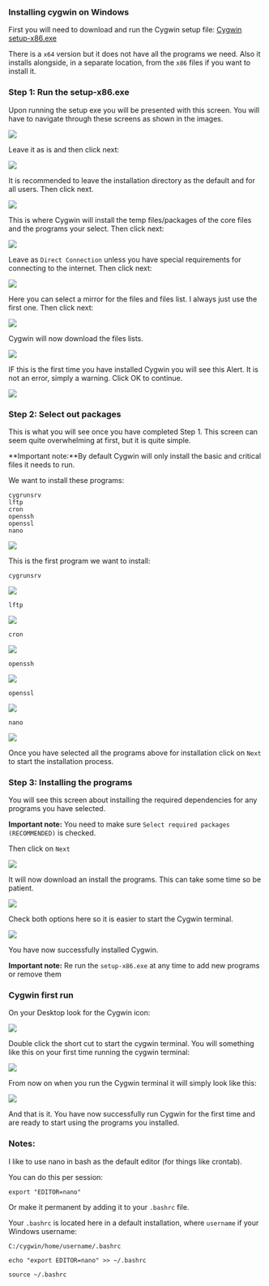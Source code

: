
### Installing cygwin on Windows

First you will need to download and run the Cygwin setup file: [Cygwin setup-x86.exe](http://cygwin.com/setup-x86.exe)

There is a `x64` version but it does not have all the programs we need. Also it installs alongside, in a separate location, from the `x86` files if you want to install it.

### Step 1: Run the setup-x86.exe

Upon running the setup exe you will be presented with this screen. You will have to navigate through these screens as shown in the images.

![](https://raw.github.com/feralhosting/feralfilehosting/master/Feral%20Wiki/Other%20software/Cygwin%20-%20Linux%20tools%20on%20Windows/1.png)

Leave it as is and then click next:

![](https://raw.github.com/feralhosting/feralfilehosting/master/Feral%20Wiki/Other%20software/Cygwin%20-%20Linux%20tools%20on%20Windows/2.png)

It is recommended to leave the installation directory as the default and for all users. Then click next.

![](https://raw.github.com/feralhosting/feralfilehosting/master/Feral%20Wiki/Other%20software/Cygwin%20-%20Linux%20tools%20on%20Windows/3.png)

This is where Cygwin will install the temp files/packages of the core files and the programs your select. Then click next:

![](https://raw.github.com/feralhosting/feralfilehosting/master/Feral%20Wiki/Other%20software/Cygwin%20-%20Linux%20tools%20on%20Windows/4.png)

Leave as `Direct Connection` unless you have special requirements for connecting to the internet. Then click next:

![](https://raw.github.com/feralhosting/feralfilehosting/master/Feral%20Wiki/Other%20software/Cygwin%20-%20Linux%20tools%20on%20Windows/5.png)

Here you can select a mirror for the files and files list. I always just use the first one. Then click next:

![](https://raw.github.com/feralhosting/feralfilehosting/master/Feral%20Wiki/Other%20software/Cygwin%20-%20Linux%20tools%20on%20Windows/6.png)

Cygwin will now download the files lists.

![](https://raw.github.com/feralhosting/feralfilehosting/master/Feral%20Wiki/Other%20software/Cygwin%20-%20Linux%20tools%20on%20Windows/7.png)

IF this is the first time you have installed Cygwin you will see this Alert. It is not an error, simply a warning. Click OK to continue.

![](https://raw.github.com/feralhosting/feralfilehosting/master/Feral%20Wiki/Other%20software/Cygwin%20-%20Linux%20tools%20on%20Windows/alert.png)

### Step 2: Select out packages

This is what you will see once you have completed Step 1. This screen can seem quite overwhelming at first, but it is quite simple.

**Important note:**By default Cygwin will only install the basic and critical files it needs to run. 

We want to install these programs:

~~~
cygrunsrv
lftp
cron
openssh
openssl
nano
~~~

![](https://raw.github.com/feralhosting/feralfilehosting/master/Feral%20Wiki/Other%20software/Cygwin%20-%20Linux%20tools%20on%20Windows/apps.1.png)

This is the first program we want to install:

~~~
cygrunsrv
~~~

![](https://raw.github.com/feralhosting/feralfilehosting/master/Feral%20Wiki/Other%20software/Cygwin%20-%20Linux%20tools%20on%20Windows/apps.cygrunsrv.png)

~~~
lftp
~~~

![](https://raw.github.com/feralhosting/feralfilehosting/master/Feral%20Wiki/Other%20software/Cygwin%20-%20Linux%20tools%20on%20Windows/apps.lftp.png)

~~~
cron
~~~

![](https://raw.github.com/feralhosting/feralfilehosting/master/Feral%20Wiki/Other%20software/Cygwin%20-%20Linux%20tools%20on%20Windows/apps.cron.png)

~~~
openssh
~~~

![](https://raw.github.com/feralhosting/feralfilehosting/master/Feral%20Wiki/Other%20software/Cygwin%20-%20Linux%20tools%20on%20Windows/apps.openssh.png)

~~~
openssl
~~~

![](https://raw.github.com/feralhosting/feralfilehosting/master/Feral%20Wiki/Other%20software/Cygwin%20-%20Linux%20tools%20on%20Windows/apps.openssl.png)

~~~
nano
~~~

![](https://raw.github.com/feralhosting/feralfilehosting/master/Feral%20Wiki/Other%20software/Cygwin%20-%20Linux%20tools%20on%20Windows/apps.nano.png)

Once you have selected all the programs above for installation click on `Next` to start the installation process.

### Step 3: Installing the programs

You will see this screen about installing the required dependencies for any programs you have selected.

**Important note:** You need to make sure `Select required packages (RECOMMENDED)` is checked.

Then click on `Next`

![](https://raw.github.com/feralhosting/feralfilehosting/master/Feral%20Wiki/Other%20software/Cygwin%20-%20Linux%20tools%20on%20Windows/finish.1.png)

It will now download an install the programs. This can take some time so be patient.

![](https://raw.github.com/feralhosting/feralfilehosting/master/Feral%20Wiki/Other%20software/Cygwin%20-%20Linux%20tools%20on%20Windows/finish.2.png)

Check both options here so it is easier to start the Cygwin terminal.

![](https://raw.github.com/feralhosting/feralfilehosting/master/Feral%20Wiki/Other%20software/Cygwin%20-%20Linux%20tools%20on%20Windows/finish.3.png)

You have now successfully installed Cygwin.

**Important note:** Re run the `setup-x86.exe` at any time to add new programs or remove them

### Cygwin first run

On your Desktop look for the Cygwin icon:

![](https://raw.github.com/feralhosting/feralfilehosting/master/Feral%20Wiki/Other%20software/Cygwin%20-%20Linux%20tools%20on%20Windows/shortcut.png)

Double click the short cut to start the cygwin terminal. You will something like this on your first time running the cygwin terminal:

![](https://raw.github.com/feralhosting/feralfilehosting/master/Feral%20Wiki/Other%20software/Cygwin%20-%20Linux%20tools%20on%20Windows/firstrun.png)

From now on when you run the Cygwin terminal it will simply look like this:

![](https://raw.github.com/feralhosting/feralfilehosting/master/Feral%20Wiki/Other%20software/Cygwin%20-%20Linux%20tools%20on%20Windows/secondrun.png)

And that is it. You have now successfully run Cygwin for the first time and are ready to start using the programs you installed.

### Notes:

I like to use nano in bash as the default editor (for things like crontab).

You can do this per session:

~~~
export "EDITOR=nano"
~~~

Or make it permanent by adding it to your `.bashrc` file.

Your `.bashrc` is located here in a default installation, where `username` if your Windows username:

~~~
C:/cygwin/home/username/.bashrc
~~~

~~~
echo "export EDITOR=nano" >> ~/.bashrc
~~~

~~~
source ~/.bashrc
~~~



